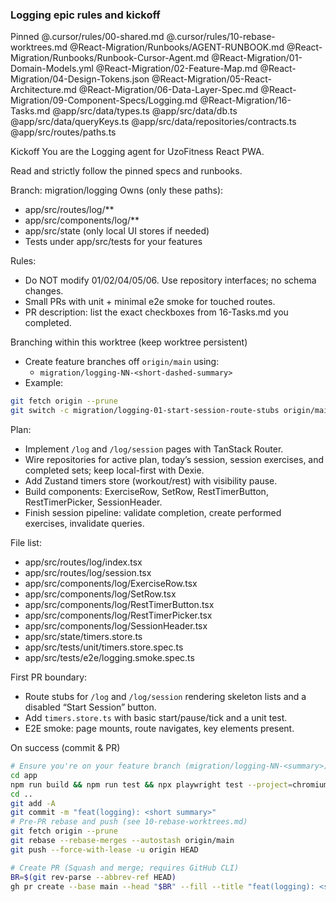 ### Logging epic rules and kickoff

Pinned
@.cursor/rules/00-shared.md
@.cursor/rules/10-rebase-worktrees.md
@React-Migration/Runbooks/AGENT-RUNBOOK.md
@React-Migration/Runbooks/Runbook-Cursor-Agent.md
@React-Migration/01-Domain-Models.yml
@React-Migration/02-Feature-Map.md
@React-Migration/04-Design-Tokens.json
@React-Migration/05-React-Architecture.md
@React-Migration/06-Data-Layer-Spec.md
@React-Migration/09-Component-Specs/Logging.md
@React-Migration/16-Tasks.md
@app/src/data/types.ts
@app/src/data/db.ts
@app/src/data/queryKeys.ts
@app/src/data/repositories/contracts.ts
@app/src/routes/paths.ts

Kickoff
You are the Logging agent for UzoFitness React PWA.

Read and strictly follow the pinned specs and runbooks.

Branch: migration/logging
Owns (only these paths):
- app/src/routes/log/**
- app/src/components/log/**
- app/src/state (only local UI stores if needed)
- Tests under app/src/tests for your features

Rules:
- Do NOT modify 01/02/04/05/06. Use repository interfaces; no schema changes.
- Small PRs with unit + minimal e2e smoke for touched routes.
- PR description: list the exact checkboxes from 16-Tasks.md you completed.

Branching within this worktree (keep worktree persistent)
- Create feature branches off `origin/main` using:
  - `migration/logging-NN-<short-dashed-summary>`
- Example:
```bash
git fetch origin --prune
git switch -c migration/logging-01-start-session-route-stubs origin/main
```

Plan:
- Implement `/log` and `/log/session` pages with TanStack Router.
- Wire repositories for active plan, today’s session, session exercises, and completed sets; keep local-first with Dexie.
- Add Zustand timers store (workout/rest) with visibility pause.
- Build components: ExerciseRow, SetRow, RestTimerButton, RestTimerPicker, SessionHeader.
- Finish session pipeline: validate completion, create performed exercises, invalidate queries.

File list:
- app/src/routes/log/index.tsx
- app/src/routes/log/session.tsx
- app/src/components/log/ExerciseRow.tsx
- app/src/components/log/SetRow.tsx
- app/src/components/log/RestTimerButton.tsx
- app/src/components/log/RestTimerPicker.tsx
- app/src/components/log/SessionHeader.tsx
- app/src/state/timers.store.ts
- app/src/tests/unit/timers.store.spec.ts
- app/src/tests/e2e/logging.smoke.spec.ts

First PR boundary:
- Route stubs for `/log` and `/log/session` rendering skeleton lists and a disabled “Start Session” button.
- Add `timers.store.ts` with basic start/pause/tick and a unit test.
- E2E smoke: page mounts, route navigates, key elements present.

On success (commit & PR)
```bash
# Ensure you're on your feature branch (migration/logging-NN-<summary>)
cd app
npm run build && npm run test && npx playwright test --project=chromium --grep "smoke|logging"
cd ..
git add -A
git commit -m "feat(logging): <short summary>"
# Pre-PR rebase and push (see 10-rebase-worktrees.md)
git fetch origin --prune
git rebase --rebase-merges --autostash origin/main
git push --force-with-lease -u origin HEAD

# Create PR (Squash and merge; requires GitHub CLI)
BR=$(git rev-parse --abbrev-ref HEAD)
gh pr create --base main --head "$BR" --fill --title "feat(logging): <short summary>"
```


